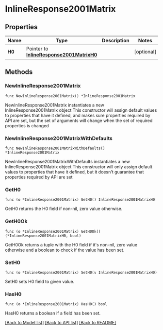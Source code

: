 # InlineResponse2001Matrix

## Properties

Name | Type | Description | Notes
------------ | ------------- | ------------- | -------------
**H0** | Pointer to [**InlineResponse2001MatrixH0**](InlineResponse2001MatrixH0.md) |  | [optional] 

## Methods

### NewInlineResponse2001Matrix

`func NewInlineResponse2001Matrix() *InlineResponse2001Matrix`

NewInlineResponse2001Matrix instantiates a new InlineResponse2001Matrix object
This constructor will assign default values to properties that have it defined,
and makes sure properties required by API are set, but the set of arguments
will change when the set of required properties is changed

### NewInlineResponse2001MatrixWithDefaults

`func NewInlineResponse2001MatrixWithDefaults() *InlineResponse2001Matrix`

NewInlineResponse2001MatrixWithDefaults instantiates a new InlineResponse2001Matrix object
This constructor will only assign default values to properties that have it defined,
but it doesn't guarantee that properties required by API are set

### GetH0

`func (o *InlineResponse2001Matrix) GetH0() InlineResponse2001MatrixH0`

GetH0 returns the H0 field if non-nil, zero value otherwise.

### GetH0Ok

`func (o *InlineResponse2001Matrix) GetH0Ok() (*InlineResponse2001MatrixH0, bool)`

GetH0Ok returns a tuple with the H0 field if it's non-nil, zero value otherwise
and a boolean to check if the value has been set.

### SetH0

`func (o *InlineResponse2001Matrix) SetH0(v InlineResponse2001MatrixH0)`

SetH0 sets H0 field to given value.

### HasH0

`func (o *InlineResponse2001Matrix) HasH0() bool`

HasH0 returns a boolean if a field has been set.


[[Back to Model list]](../README.md#documentation-for-models) [[Back to API list]](../README.md#documentation-for-api-endpoints) [[Back to README]](../README.md)


